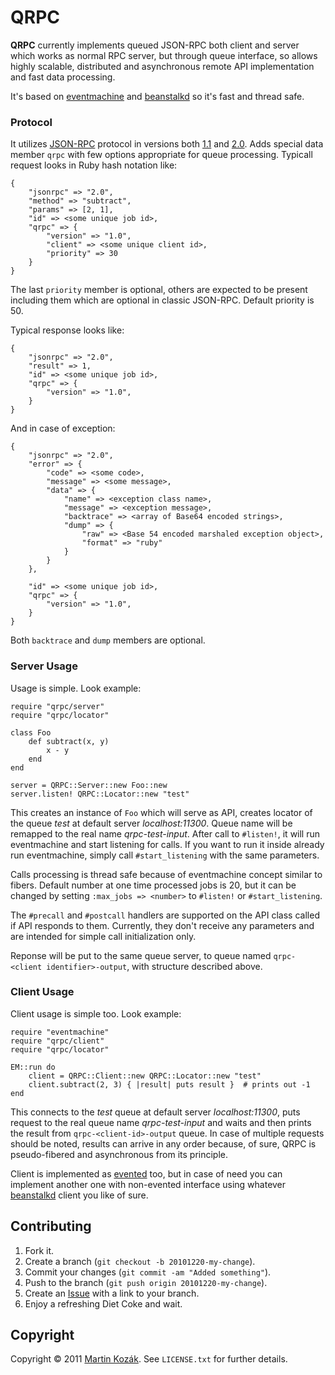 QRPC
====

**QRPC** currently implements queued JSON-RPC both client and server 
which works as normal RPC server, but through queue interface, so allows 
highly scalable, distributed and asynchronous remote API implementation 
and fast data processing. 

It's based on [eventmachine][1] and [beanstalkd][2] so it's fast and 
thread safe. 

### Protocol

It utilizes [JSON-RPC][3] protocol in versions both [1.1][4] and [2.0][5].
Adds special data member `qrpc` with few options appropriate for queue 
processing. Typicall request looks in Ruby hash notation like:
    
    {
        "jsonrpc" => "2.0",
        "method" => "subtract",
        "params" => [2, 1],
        "id" => <some unique job id>,
        "qrpc" => {
            "version" => "1.0",
            "client" => <some unique client id>,
            "priority" => 30
        }
    }
    
The last `priority` member is optional, others are expected to be 
present including them which are optional in classic JSON-RPC. 
Default priority is 50.

Typical response looks like:

    {
        "jsonrpc" => "2.0",
        "result" => 1,
        "id" => <some unique job id>,
        "qrpc" => {
            "version" => "1.0",
        }
    }
    
And in case of exception:

    {
        "jsonrpc" => "2.0",
        "error" => {
            "code" => <some code>,
            "message" => <some message>,
            "data" => {
                "name" => <exception class name>,
                "message" => <exception message>,
                "backtrace" => <array of Base64 encoded strings>,
                "dump" => {
                    "raw" => <Base 54 encoded marshaled exception object>,
                    "format" => "ruby"
                }
            }
        },
        
        "id" => <some unique job id>,
        "qrpc" => {
            "version" => "1.0",
        }
    }
    
Both `backtrace` and `dump` members are optional.

    
### Server Usage

Usage is simple. Look example:

    require "qrpc/server"
    require "qrpc/locator"
    
    class Foo
        def subtract(x, y)
            x - y
        end
    end

    server = QRPC::Server::new Foo::new
    server.listen! QRPC::Locator::new "test"
    
This creates an instance of `Foo` which will serve as API, creates
locator of the queue *test* at default server *localhost:11300*. Queue 
name will be remapped to the real name *qrpc-test-input*. After call to 
`#listen!`, it will run eventmachine and start listening for calls. If 
you want to run it inside already run eventmachine, simply call 
`#start_listening` with the same parameters.

Calls processing is thread safe because of eventmachine concept 
similar to fibers. Default number at one time processed jobs is 20,
but it can be changed by setting `:max_jobs => <number>` to `#listen!` 
or `#start_listening`.

The `#precall` and `#postcall` handlers are supported on the API class
called if API responds to them. Currently, they don't receive any
parameters and are intended for simple call initialization only.

Reponse will be put to the same queue server, to queue named 
`qrpc-<client identifier>-output`, with structure described above. 

### Client Usage

Client usage is simple too. Look example:

    require "eventmachine"
    require "qrpc/client"
    require "qrpc/locator"
    
    EM::run do
        client = QRPC::Client::new QRPC::Locator::new "test"
        client.subtract(2, 3) { |result| puts result }  # prints out -1
    end
    
This connects to the *test* queue at default server *localhost:11300*,
puts request to the real queue name *qrpc-test-input* and waits and then
prints the result from `qrpc-<client-id>-output` queue. In case of 
multiple requests should be noted, results can arrive in any order 
because, of sure, QRPC is pseudo-fibered and asynchronous from 
its principle.
    
Client is implemented as [evented][1] too, but in case of need you can 
implement another one with non-evented interface using whatever 
[beanstalkd][2] client you like of sure.

Contributing
------------

1. Fork it.
2. Create a branch (`git checkout -b 20101220-my-change`).
3. Commit your changes (`git commit -am "Added something"`).
4. Push to the branch (`git push origin 20101220-my-change`).
5. Create an [Issue][6] with a link to your branch.
6. Enjoy a refreshing Diet Coke and wait.


Copyright
---------

Copyright &copy; 2011 [Martin Kozák][7]. See `LICENSE.txt` for
further details.

[1]: http://rubyeventmachine.com/
[2]: http://kr.github.com/beanstalkd/
[3]: http://en.wikipedia.org/wiki/JSON-RPC
[4]: http://groups.google.com/group/json-rpc/web/json-rpc-1-1-alt
[5]: http://groups.google.com/group/json-rpc/web/json-rpc-2-0
[6]: http://github.com/martinkozak/qrpc/issues
[7]: http://www.martinkozak.net/
